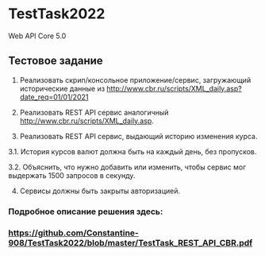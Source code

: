 # TestTask2022
Web API Core 5.0
## Тестовое задание 

1.	Реализовать скрип/консольное приложение/сервис, загружающий исторические данные из  http://www.cbr.ru/scripts/XML_daily.asp?date_req=01/01/2021 

2.	Реализовать REST API сервис аналогичный http://www.cbr.ru/scripts/XML_daily.asp.

4.	Реализовать REST API сервис, выдающий историю изменения курса.

  3.1.	История курсов валют должна быть на каждый день, без пропусков.

  3.2.	Объяснить, что нужно добавить или изменить, чтобы сервис мог выдержать 1500 запросов в секунду.

4.	Сервисы должны быть закрыты авторизацией.

### Подробное описание решения здесь: 
### https://github.com/Constantine-908/TestTask2022/blob/master/TestTask_REST_API_CBR.pdf
